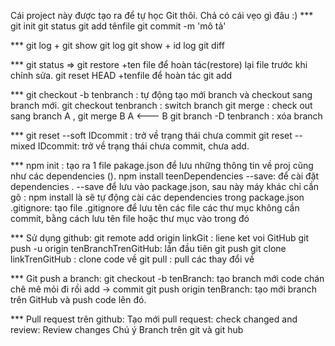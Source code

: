 Cái project này được tạo ra để tự học Git thôi.
Chả có cái vẹo gì đâu :)
*** git init
    git status
    git add tênfile
    git commit -m 'mô tả'

*** git log + git show
    git log
    git show + id log
    git diff

*** git status => git restore +ten file  để hoàn tác(restore) lại file trước khi chỉnh sửa.
    git reset HEAD +tenfile để hoàn tác git add 

*** git checkout -b tenbranch : tự động tạo mới branch và checkout sang branch mới.
    git checkout tenbranch : switch branch
    git merge : check out sang branch A , git merge B
    A <--- B
    git branch -D tenbranch : xóa branch

*** git reset --soft IDcommit : trở về trạng thái chưa commit
    git reset --mixed IDcommit: trở về trạng thái chưa commit, chưa add.

*** npm init  : tạo ra 1 file pakage.json để lưu những thông tin về proj cũng như các dependencies ().
    npm install teenDependencies --save: để cài đặt dependencies . --save để lưu vào package.json, sau này máy khác chỉ cần gõ : npm install là sẽ tự động cài các dependencies trong package.json
    .gitignore: tạo file .gitignore để lưu tên các file các thư mục không cần commit, bằng cách lưu tên file hoặc thư mục vào trong đó

*** Sử dụng github: 
    git remote add origin linkGit : liene ket voi GitHub
    git push -u origin tenBranchTrenGitHub: lần đầu tiên
    git push
    git clone linkTrenGitHub : clone code về
    git pull : pull các thay đổi về

*** Git push a branch:
    git checkout -b tenBranch: tạo branch mới
    code chán chê mê mỏi đi rồi add -> commit
    git push origin tenBranch: tạo mới branch trên GitHub và push code lên đó.

*** Pull request trên github:
    Tạo mới pull request:
    check changed and review: Review changes
    Chú ý Branch trên git và git hub